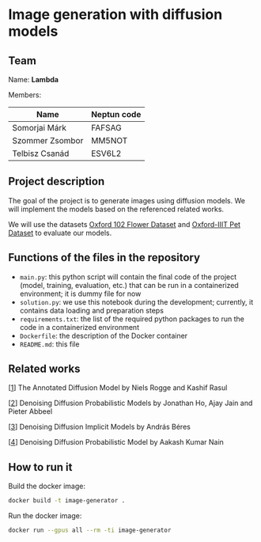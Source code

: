 # Image generation with diffusion models

## Team

Name: **Lambda**

Members:

| Name            | Neptun code |
| --------------- | ----------- |
| Somorjai Márk   | FAFSAG      |
| Szommer Zsombor | MM5NOT      |
| Telbisz Csanád  | ESV6L2      |

## Project description

The goal of the project is to generate images using diffusion models. We will implement the models based on the referenced related works.

We will use the datasets [Oxford 102 Flower Dataset](https://www.robots.ox.ac.uk/~vgg/data/flowers/102/) and [Oxford-IIIT Pet Dataset](https://www.robots.ox.ac.uk/~vgg/data/pets/) to evaluate our models.

## Functions of the files in the repository

- `main.py`: this python script will contain the final code of the project (model, training, evaluation, etc.) that can be run in a containerized environment; it is dummy file for now
- `solution.py`: we use this notebook during the development; currently, it contains data loading and preparation steps
- `requirements.txt`: the list of the required python packages to run the code in a containerized environment
- `Dockerfile`: the description of the Docker container
- `README.md`: this file

## Related works

[[1](https://huggingface.co/blog/annotated-diffusion)] The Annotated Diffusion Model by Niels Rogge and Kashif Rasul

[[2](https://arxiv.org/abs/2006.11239)] Denoising Diffusion Probabilistic Models by Jonathan Ho, Ajay Jain and Pieter Abbeel

[[3](https://keras.io/examples/generative/ddim/)] Denoising Diffusion Implicit Models by András Béres

[[4](https://keras.io/examples/generative/ddpm/)] Denoising Diffusion Probabilistic Model by Aakash Kumar Nain

## How to run it

Build the docker image:
```bash
docker build -t image-generator .
```

Run the docker image:
```bash
docker run --gpus all --rm -ti image-generator
```
